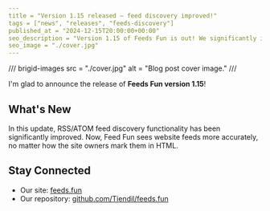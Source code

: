 ```yaml
---
title = "Version 1.15 released — feed discovery improved!"
tags = ["news", "releases", "feeds-discovery"]
published_at = "2024-12-15T20:00:00+00:00"
seo_description = "Version 1.15 of Feeds Fun is out! We significantly improved the feed discovery functionality."
seo_image = "./cover.jpg"
---
```


/// brigid-images
src = "./cover.jpg"
alt = "Blog post cover image."
///

I'm glad to announce the release of **Feeds Fun version 1.15**!

## What's New

In this update, RSS/ATOM feed discovery functionality has been significantly improved. Now, Feed Fun sees website feeds more accurately, no matter how the site owners mark them in HTML.

## Stay Connected

- Our site: [feeds.fun](https://feeds.fun/)
- Our repository: [github.com/Tiendil/feeds.fun](https://github.com/Tiendil/feeds.fun)
